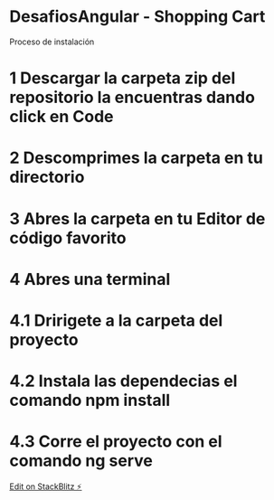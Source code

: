 # DesafiosAngular - Shopping Cart

Proceso de instalación 

# 1 Descargar la carpeta zip del repositorio la encuentras dando click en Code
# 2 Descomprimes la carpeta en tu directorio
# 3 Abres la carpeta en tu Editor de código favorito 
# 4 Abres una terminal 
#   4.1 Dririgete a la carpeta del proyecto 
#   4.2 Instala las dependecias el comando npm install
#   4.3 Corre el proyecto con el comando ng serve





[Edit on StackBlitz ⚡️](https://stackblitz.com/edit/angular-jipa8f-p1xg1a)
